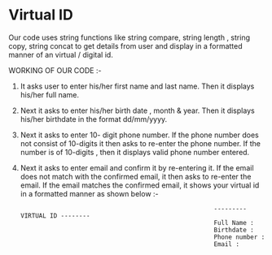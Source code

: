 # Virtual ID

 Our code uses string functions like string compare, string length , string copy, string concat to get details from user and display in a formatted manner of an virtual / digital id.

WORKING OF OUR CODE :-
1) It asks user to enter his/her first name and last name. Then it displays his/her full name.
2) Next it asks to enter his/her birth date , month & year. Then it displays his/her birthdate in the format dd/mm/yyyy.
3) Next it asks to enter 10- digit phone number. If the phone number does not consist of 10-digits it then asks to re-enter the phone number. If the number is of 10-digits , then it displays valid phone number entered.
4) Next it asks to enter email and confirm it by re-entering it. If the email does not match with the confirmed email, it then asks to re-enter the email. If the email matches the confirmed email, it shows your virtual id in a formatted manner as shown below :-

                                                            --------- VIRTUAL ID --------
                                                            Full Name :
                                                            Birthdate :
                                                            Phone number :
                                                            Email :